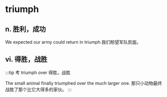 # triumph

## n. 胜利，成功

We expected our army could return in triumph.我们盼望军队凯旋。

## vi. 得胜，战胜

:::tip 考
triumph over 得胜，战胜

The small animal finally triumphed over the much larger one. 那只小动物最终战胜了那个比它大得多的家伙。
:::

